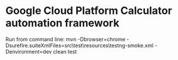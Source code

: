 # Google Cloud Platform Calculator automation framework

Run from command line: mvn -Dbrowser=chrome -Dsurefire.suiteXmlFiles=src\test\resources\testng-smoke.xml -Denvironment=dev clean test
